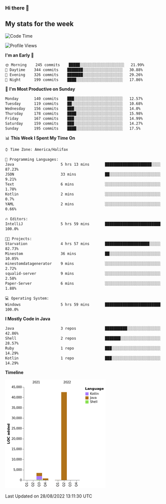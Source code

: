 ### Hi there 👋

## My stats for the week
<!--START_SECTION:waka-->
![Code Time](http://img.shields.io/badge/Code%20Time-390%20hrs%2055%20mins-blue)

![Profile Views](http://img.shields.io/badge/Profile%20Views-0-blue)

**I'm an Early 🐤** 

```text
🌞 Morning    245 commits    █████░░░░░░░░░░░░░░░░░░░░   21.99% 
🌆 Daytime    344 commits    ███████░░░░░░░░░░░░░░░░░░   30.88% 
🌃 Evening    326 commits    ███████░░░░░░░░░░░░░░░░░░   29.26% 
🌙 Night      199 commits    ████░░░░░░░░░░░░░░░░░░░░░   17.86%

```
📅 **I'm Most Productive on Sunday** 

```text
Monday       140 commits    ███░░░░░░░░░░░░░░░░░░░░░░   12.57% 
Tuesday      119 commits    ██░░░░░░░░░░░░░░░░░░░░░░░   10.68% 
Wednesday    156 commits    ███░░░░░░░░░░░░░░░░░░░░░░   14.0% 
Thursday     178 commits    ████░░░░░░░░░░░░░░░░░░░░░   15.98% 
Friday       167 commits    ███░░░░░░░░░░░░░░░░░░░░░░   14.99% 
Saturday     159 commits    ███░░░░░░░░░░░░░░░░░░░░░░   14.27% 
Sunday       195 commits    ████░░░░░░░░░░░░░░░░░░░░░   17.5%

```


📊 **This Week I Spent My Time On** 

```text
⌚︎ Time Zone: America/Halifax

💬 Programming Languages: 
Java                     5 hrs 13 mins       █████████████████████░░░░   87.23% 
JSON                     33 mins             ██░░░░░░░░░░░░░░░░░░░░░░░   9.21% 
Text                     6 mins              ░░░░░░░░░░░░░░░░░░░░░░░░░   1.78% 
Kotlin                   2 mins              ░░░░░░░░░░░░░░░░░░░░░░░░░   0.7% 
YAML                     2 mins              ░░░░░░░░░░░░░░░░░░░░░░░░░   0.66%

🔥 Editors: 
IntelliJ                 5 hrs 59 mins       █████████████████████████   100.0%

🐱‍💻 Projects: 
Starvation               4 hrs 57 mins       ████████████████████░░░░░   82.73% 
Minestom                 36 mins             ██░░░░░░░░░░░░░░░░░░░░░░░   10.05% 
minestomdatagenerator    9 mins              ░░░░░░░░░░░░░░░░░░░░░░░░░   2.72% 
squalid-server           9 mins              ░░░░░░░░░░░░░░░░░░░░░░░░░   2.58% 
Paper-Server             6 mins              ░░░░░░░░░░░░░░░░░░░░░░░░░   1.88%

💻 Operating System: 
Windows                  5 hrs 59 mins       █████████████████████████   100.0%

```

**I Mostly Code in Java** 

```text
Java                     3 repos             ██████████░░░░░░░░░░░░░░░   42.86% 
Shell                    2 repos             ███████░░░░░░░░░░░░░░░░░░   28.57% 
Ruby                     1 repo              ███░░░░░░░░░░░░░░░░░░░░░░   14.29% 
Kotlin                   1 repo              ███░░░░░░░░░░░░░░░░░░░░░░   14.29%

```


**Timeline**

![Chart not found](https://raw.githubusercontent.com/lyndseyy/lyndseyy/main/charts/bar_graph.png) 


 Last Updated on 28/08/2022 13:11:30 UTC
<!--END_SECTION:waka-->